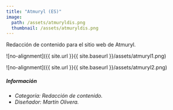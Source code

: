 ```yaml
---
title: "Atmuryl (ES)"
image: 
  path: /assets/atmuryldis.png
  thumbnail: /assets/atmuryldis.png
---
```


Redacción de contenido para el sitio web de Atmuryl.

![no-alignment]({{ site.url }}{{ site.baseurl }}/assets/atmuryl1.png)

![no-alignment]({{ site.url }}{{ site.baseurl }}/assets/atmuryl2.png)

##### _Información_
- _Categoría: Redacción de contenido._
- _Diseñador: Martín Olivera._
